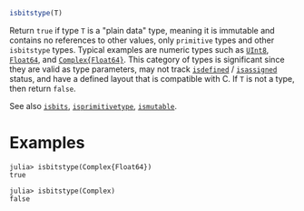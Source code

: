 ```julia
isbitstype(T)
```

Return `true` if type `T` is a "plain data" type, meaning it is immutable and contains no references to other values, only `primitive` types and other `isbitstype` types. Typical examples are numeric types such as [`UInt8`](@ref), [`Float64`](@ref), and [`Complex{Float64}`](@ref). This category of types is significant since they are valid as type parameters, may not track [`isdefined`](@ref) / [`isassigned`](@ref) status, and have a defined layout that is compatible with C. If `T` is not a type, then return `false`.

See also [`isbits`](@ref), [`isprimitivetype`](@ref), [`ismutable`](@ref).

# Examples

```jldoctest
julia> isbitstype(Complex{Float64})
true

julia> isbitstype(Complex)
false
```

